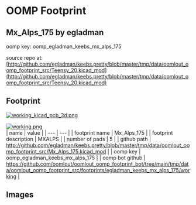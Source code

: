 # OOMP Footprint  
## Mx_Alps_175  by egladman  
  
oomp key: oomp_egladman_keebs_mx_alps_175  
  
source repo at: [http://github.com/egladman/keebs.pretty/blob/master/tmp/data/oomlout_oomp_footprint_src/Teensy_20.kicad_mod](http://github.com/egladman/keebs.pretty/blob/master/tmp/data/oomlout_oomp_footprint_src/Teensy_20.kicad_mod)  
## Footprint  
  
[![working_kicad_pcb_3d.png](working_kicad_pcb_3d_600.png)](working_kicad_pcb_3d.png)  
  
[![working.png](working_600.png)](working.png)  
| name | value | 
| --- | --- | 
| footprint name | Mx_Alps_175 | 
| footprint description | MXALPS | 
| number of pads | 5 | 
| github path | http://github.com/egladman/keebs.pretty/blob/master/tmp/data/oomlout_oomp_footprint_src/Mx_Alps_175.kicad_mod | 
| oomp key | oomp_egladman_keebs_mx_alps_175 | 
| oomp bot github | https://github.com/oomlout/oomlout_oomp_footprint_bot/tree/main/tmp/data/oomlout_oomp_footprint_src/footprints/egladman_keebs_mx_alps_175/working | 
## Images  
